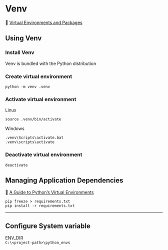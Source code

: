 # Venv

:link: [Virtual Environments and Packages](https://docs.python.org/3/library/venv.html)

## Using Venv

### Install Venv

Venv is bundled with the Python distribution

### Create virtual environment

```shell
python -m venv .venv
```

### Activate virtual environment

Linux

```shell
source .venv/bin/activate
```

Windows

```shell
.venv\Scripts\activate.bat
.venv\scripts\activate
```

### Deactivate virtual environment

```shell
deactivate
```

## Managing Application Dependencies

:link: [A Guide to Python’s Virtual Environments](https://towardsdatascience.com/virtual-environments-104c62d48c54)

```shell
pip freeze > requirements.txt
pip install -r requirements.txt
```

***

## Configure System variable

ENV_DIR  
`C:\<project-path>\python_envs`
